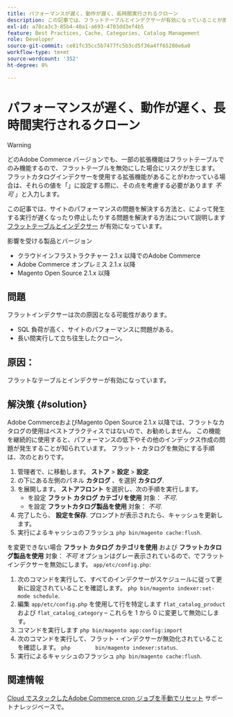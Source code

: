 ```yaml
---
title: パフォーマンスが遅く、動作が遅く、長時間実行されるクローン
description: この記事では、フラットテーブルとインデクサーが有効になっていることが原因で発生する、サイトのパフォーマンスの問題と、実行が遅く停止したクローンを解決する方法について説明します。
exl-id: a78ca3c3-85b4-40a1-a693-4703dd3ef4b5
feature: Best Practices, Cache, Categories, Catalog Management
role: Developer
source-git-commit: ce81fc35cc5b7477fc5b3cd5f36a4ff65280e6a0
workflow-type: tm+mt
source-wordcount: '352'
ht-degree: 0%

---
```


# パフォーマンスが遅く、動作が遅く、長時間実行されるクローン

>[!WARNING]
>
>どのAdobe Commerce バージョンでも、一部の拡張機能はフラットテーブルでのみ機能するので、フラットテーブルを無効にした場合にリスクが生じます。 フラットカタログインデクサーを使用する拡張機能があることがわかっている場合は、それらの値を「」に設定する際に、その点を考慮する必要があります *不可* 」と入力します。

この記事では、サイトのパフォーマンスの問題を解決する方法と、によって発生する実行が遅くなったり停止したりする問題を解決する方法について説明します [フラットテーブルとインデクサー](https://docs.magento.com/m2/ce/user_guide/catalog/catalog-flat.html) が有効になっています。

影響を受ける製品とバージョン

* クラウドインフラストラクチャー 2.1.x 以降でのAdobe Commerce
* Adobe Commerce オンプレミス 2.1.x 以降
* Magento Open Source 2.1.x 以降

## 問題

フラットインデクサーは次の原因となる可能性があります。

* SQL 負荷が高く、サイトのパフォーマンスに問題がある。
* 長い間実行して立ち往生したクローン。

## 原因：

フラットなテーブルとインデクサーが有効になっています。

## 解決策 {#solution}

Adobe CommerceおよびMagento Open Source 2.1.x 以降では、フラットなカタログの使用はベストプラクティスではないので、お勧めしません。 この機能を継続的に使用すると、パフォーマンスの低下やその他のインデックス作成の問題が発生することが知られています。 フラット・カタログを無効にする手順は、次のとおりです。

1. 管理者で、に移動します。 **ストア** > **設定** > **設定**.
1. の下にある左側のパネル **カタログ** 、を選択 **カタログ**.
1. を展開します。 **ストアフロント** を選択し、次の手順を実行します。
   * を設定 **フラット カタログ カテゴリを使用** 対象： *不可*.
   * を設定 **フラットカタログ製品を使用** 対象： *不可*.
1. 完了したら、 **設定を保存**. プロンプトが表示されたら、キャッシュを更新します。
1. 実行によるキャッシュのフラッシュ `php bin/magento cache:flush`.

を変更できない場合 **フラット カタログ カテゴリを使用** および **フラットカタログ製品を使用** 対象： *不可* オプションはグレー表示されているので、でフラットインデクサーを無効にします。 `app/etc/config.php`:

1. 次のコマンドを実行して、すべてのインデクサーがスケジュールに従って更新に設定されていることを確認します。 `php bin/magento indexer:set-mode schedule`.
1. 編集 `app/etc/config.php` を使用して行を特定します `flat_catalog_product` および `flat_catalog_category`  – これらを 1 から 0 に変更して無効にします。
1. コマンドを実行します `php bin/magento app:config:import`
1. 次のコマンドを実行して、フラット・インデクサーが無効化されていることを確認します。 `php        bin/magento indexer:status`.
1. 実行によるキャッシュのフラッシュ `php bin/magento cache:flush`.

## 関連情報

[Cloud でスタックしたAdobe Commerce cron ジョブを手動でリセット](/help/how-to/general/reset-stuck-magento-cron-jobs-manually-on-cloud.md) サポートナレッジベースで。
